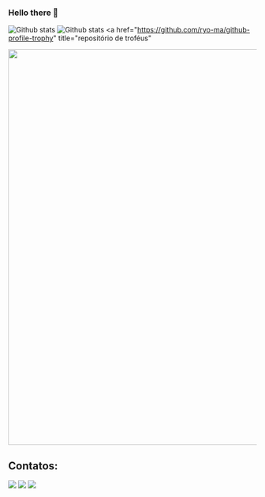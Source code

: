 ### Hello there 👋

<img
  src="https://github-readme-stats.vercel.app/api?username=felipevieirafmv&theme=dark&hide_border=false&include_all_commits=true&count_private=true"
  alt="Github stats"
/>
<img
  src="https://github-readme-stats.vercel.app/api/top-langs/?username=felipevieirafmv&theme=dark&hide_border=false&include_all_commits=true&count_private=true&layout=compact"
  alt="Github stats"
/>
<a
  href="https://github.com/ryo-ma/github-profile-trophy"
  title="repositório de troféus"
>
  <img
    width="800"
    src="https://github-profile-trophy.vercel.app/?username=victormoreiraofc&column=8&theme=darkhub&no-frame=true&no-bg=true"
  />
</a>

## Contatos:

<div>
<a href="https://instagram.com/felipev_ieira" target="_blank"><img src="https://img.shields.io/badge/-Instagram-%23E4405F?style=for-the-badge&logo=instagram&logoColor=white" target="_blank"></a>
<a href = "mailto:felipevieirafmv@gmail.com"><img src="https://img.shields.io/badge/Gmail-D14836?style=for-the-badge&logo=gmail&logoColor=white" target="_blank"></a>
<a href="https://www.linkedin.com/in/felipevieirafmv/" target="_blank"><img src="https://img.shields.io/badge/-LinkedIn-%230077B5?style=for-the-badge&logo=linkedin&logoColor=white" target="_blank"></a>   
</div>
